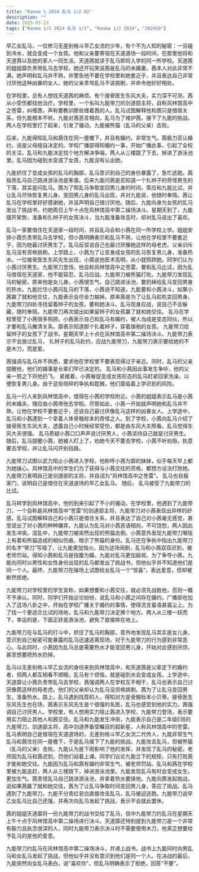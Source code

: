 ```yaml
---
title: "Ranma ½ 2024 乱马 1/2 02"
description: ""
date: 2025-03-23
tags: ["Ranma 1/2 2024 乱马 1/2", "Ranma 1/2 2024", "202410"]
---
```


早乙女乱马，一位修习无差别格斗早乙女流的少年，有个不为人知的秘密：一旦碰到冷水，就会变成一个女孩。他和父亲要寄宿在天道道场一段时间，在那里他将和天道茜以及她的家人一同生活。天道茜就读于乱马即将入学的同一所学校。天道茜的姐姐靡负责带乱马去学校，她还开玩笑说茜是乱马的未婚妻。茜本人对此非常不满，她声明和乱马并不熟，并警告他不要在学校里和她套近乎，并且表达自己非常讨厌他这种凶暴的女人。她的父亲责骂乱马不该挑剔，并命令他好好相处。

在学校里，总有人想找天道茜的麻烦。有个接骨医生东风大夫，实力深不可测，茜从小受伤都找他治疗。学校里，一个名叫九能带刀的剑道部主将，自称风林馆高中之苍雷，纠缠茜，声称要教训那些缠着茜的人。乱马试图解释他和茜只是借宿关系，但九能根本不听。九能对茜恶言相向，乱马为了维护茜，接下了九能的挑战。两人在学校里打了起来，引发了骚动。九能被熊猫（乱马的父亲）击败。

后来，九能得知乱马和茜住在同一屋檐下，并且有婚约，非常生气。茜极力否认婚约，说是父母擅自决定的。学校广播部得知婚约一事，开始广播此事，引起了全校的关注。乱马和九能决定找个地方解决争端，两人从三楼跳了下去，掉进了游泳池里。乱马因为碰到水变成了女孩，九能没有认出她。

九能抓住了变成女孩的乱马的胸部，乱马意识到自己的身份暴露了，急忙逃跑。茜指责乱马自己跳进游泳池是笨蛋。后来九能问茜是否知道一个扎辫子的奇怪男生的下落，其实是问乱马。茜为了帮乱马争取变回男儿身的时间，答应和九能比试，并让乱马尽快恢复男儿身。变回男儿身的乱马出现，并对九能说，他随时奉陪。茜让乱马在学校里好好感谢她，并且声明自己很讨厌他。随后，九能向身为女孩的乱马发出了挑战书，约她周日上午十点在风林馆高中第二操场决斗。星期天到了，九能摆开架势，准备和扎辫子的女孩决斗，当九能准备攻击时，却对乱马说出了喜欢。

乱马一家要借住在天道家一段时间，并且乱马会和小茜在同一所学校上学。姐姐安排小茜负责带乱马去学校，但小茜明确表示和乱马不熟，让他在学校里不要套近乎，因为她最讨厌男生了。乱马反驳说自己也最讨厌像她这样的母老虎。父亲训斥乱马没有资格挑剔。上学路上，小茜为了让变身成女孩的乱马恢复男儿身，准备热水。一位接骨医生东风先生出现，小茜说他医术高明，从小就照顾她。同学们认为小茜讨厌男生。九能带刀登场，他自称风林馆高中之苍雷，要和乱马比试，因为乱马借宿在天道家，他不能容忍。乱马应战。九能带刀被熊猫打败。九能带刀发现乱马的秘密，原来他是女儿身。小茜很生气，自己跳进泳池，要扔掉给乱马变回男身的热水。九能拦住小茜问乱马的下落，小茜说不知道，九能要和小茜决斗，如果小茜赢了就和他交往，九能表示会尽全力输掉。原来茜是为了让乱马趁机变回男身。九能带刀四处寻找留着辫子的女孩，要和她决斗。乱马现身应战，说自己不会躲藏，随时奉陪。九能带刀再次提出如果留辫子的女孩赢了就和她交往。 乱马在学校里受了小茜很多照顾。小茜表示自己和乱马有婚约，被人当成是变态同伙，所以才要和乱马撇清关系。靡表示知道那个扎着辫子，穿着旗袍的女孩。 九能带刀给留辫子的女孩下了战书，星期天早上十点在风林馆高中第二操场决斗。九能带刀表示不会放过乱马， 扎辫子的乱马赴约，应战九能带刀，九能带刀表示要给她的不是木刀，而是爱。

茜强调与乱马并不熟悉，要求他在学校里不要表现得过于亲近。同时，乱马的父亲提醒他，他们的婚事是长辈们早已决定的。 乱马和小茜因此事发生争吵，他的父亲一怒之下将他扔飞。 紧接着，小茜催促变成女孩形态的乱马赶紧回家洗澡，以便恢复男儿身。由于这些琐碎的争执和耽搁，他们面临着上学迟到的风险。

乱马一行人来到风林馆高中，借宿在小茜的学校附近。小茜的姐姐表示乱马是小茜的未婚夫，理应由小茜带他去学校。尽管如此，小茜一开始就声明她和乱马并不熟，让他在学校不要套近乎，还说自己最讨厌像乱马这样的凶暴女人。上学途中，乱马和小茜遇到一个拿着人体骨骼标本的奇怪之人。到了学校，小茜向乱马介绍了接骨医生东风大夫，透露自己小时候经常受伤，都是由东风大夫照看。乱马觉得东风大夫很强。 乱马质疑小茜口口声声说讨厌男人，小茜坚持自己就是讨厌男生。 随后，乱马提醒小茜，她被人盯上了，劝她今天不要去学校，小茜不听劝阻，执意要去学校，并让乱马闪开别挡路。

九能带刀试图以武力阻止小茜进入学校，他称呼小茜为靡的妹妹，似乎每天早上都为她操心。风林馆高中的学生们为了获得与小茜交往的资格，都想方设法打败她。九能带刀表明自己是剑道部的主将，并自诩为“风林馆高中之苍雷”。 乱马也自报家门，说明自己是借住在天道道场的早乙女乱马。 随后， 乱马接受了九能带刀的比试。

乱马转学到风林馆高中，他的到来引起了不小的骚动。在学校里，他遇到了九能带刀，一个自称是风林馆高中“苍雷”的剑道部主将，九能带刀对小茜表现出异样的好感。乱马试图解释自己和小茜只是借住关系，并且表达了自己对小茜毫无感觉，甚至说出了对小茜的种种嫌弃。九能认为乱马对小茜恶语相向，不可饶恕，两人因此发生冲突。混乱中，九能带刀被突然出现的熊猫击倒。小茜意外发现九能带刀喉咙上有着和熊猫造成的相似伤痕，暗示了熊猫的身份。乱马还在争执中指出九能带刀的名字“带刀”写错了，让九能更加恼火。因为这场闹剧，乱马和小茜双双迟到，被老师罚站。得知小茜和乱马是指腹为婚，九能对乱马更加敌视。为了争夺小茜，九能向同时以男性和女性身份出现的乱马都发出了挑战书，但他似乎并不知道他们是同一个人。最终，九能带刀在操场上试图给女乱马一个“惊喜”，表达爱意，但却被断然拒绝。

九能带刀对学校里的学生宣称，如果想要和小茜交往，就必须先战胜他，否则一概不予承认。同时，同学们开始议论纷纷，说乱马和小茜之间存在婚约。广播部也加入了这场八卦之中，开始在学校广播关于婚约的事情，使得流言蜚语甚嚣尘上。为了找一个更适合比试的场地，乱马和九能带刀决定换个地方。两人从三楼一跃而下，幸运的是，下面正好是游泳池，避免了直接摔在地上。

九能带刀在与乱马的打斗中，抓住了乱马的胸部，意外地发现乱马其实是女儿身。意识到自己秘密可能暴露的乱马迅速逃离现场，对于九能带刀的行为感到非常恶心。与此同时，小茜因为乱马总是需要热水才能变回男儿身，开始对此感到厌烦，甚至想要把热水扔掉。

乱马以无差别格斗早乙女流的身份来到风林馆高中，和天道茜是父辈定下的婚约者，但两人都互相看不顺眼。乱马有个烦恼，就是碰到水会变成女孩。上学途中，天道靡让小茜负责带乱马去学校，茜强调两人在学校互不相干，乱马也表示自己讨厌像茜这样的母老虎。他们的父亲却认为乱马没资格挑剔。茜为了让乱马变回男生，准备热水。路上，乱马遇到找茬的人，得知对方是骨骼标本小贝蒂。接骨医生东风先生也在场，茜表示东风先生是个很强的名医，乱马也感受到他的实力。茜强调自己讨厌男人。学校里，有人想用实力阻止茜进入学校，九能带刀登场，表示要用实力阻止其他人和茜交往。乱马和九能发生冲突，九能表示自己是二年级E班的九能带刀，剑道部主将，高中剑道界备受瞩目的超新星，人称风林馆高中的苍雷。乱马表明自己是借宿在天道道场的，无差别格斗早乙女流二代传人，九能非常生气乱马和茜住在同一屋檐下，于是乱马接下了九能的挑战。九能攻击乱马，但被熊猫（乱马的父亲）击败。九能认为是下雨影响了他的发挥，并发现了乱马的秘密。老师因为乱马和茜迟到，罚他们站着上课。同学们议论九能立下的规矩，只有打败茜才能和她交往。九能因为乱马和茜有婚约非常生气，被老师罚站。乱马和茜在学校里被九能追赶，两人从三楼跳下，掉进游泳池里。九能发现乱马有时会变成女生，更加生气。茜责怪乱马自己跳进游泳池，并拿着热水要挟他。九能向茜发起挑战，说如果茜赢了就和她交往，茜为了让乱马争取时间变回男儿身，答应了挑战。乱马遇到了九能带刀，九能不分青红皂白直接攻击乱马，乱马被迫逃跑。九能带刀说早乙女乱马比自己还强，并再次向乱马发起了挑战，表示不会就此罢休。

茜的姐姐天道靡将一份九能带刀的战书交给了乱马，信中九能带刀约乱马在星期天上午十点于风林馆高中第二操场进行决斗。天道靡还特别提到九能带刀是一个非常有毅力且执念很深的人，同时九能带刀表示决斗时不需要使用木刀，他真正想要给予乱马的是他的爱意。

九能带刀约乱马在风林馆高中第二操场决斗，并递上战书，战书上九能同时向男乱马和女乱马发起了挑战，但他似乎并没有意识到他们是同一个人。在决战的最后，九能突然向女乱马表白，说“喜欢你”，但乱马明确表示了拒绝，回答“不要”。